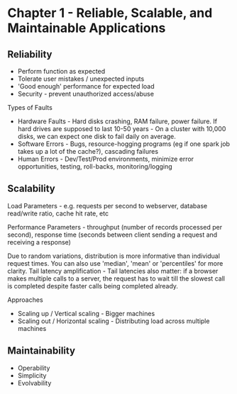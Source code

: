 # Chapter 1 - Reliable, Scalable, and Maintainable Applications

## Reliability
- Perform function as expected
- Tolerate user mistakes / unexpected inputs
- 'Good enough' performance for expected load
- Security - prevent unauthorized access/abuse

Types of Faults
- Hardware Faults - Hard disks crashing, RAM failure, power failure. If hard drives are supposed to last 10-50 years - On a cluster with 10,000 disks, we can expect one disk to fail daily on average.
- Software Errors - Bugs, resource-hogging programs (eg if one spark job takes up a lot of the cache?), cascading failures
- Human Errors - Dev/Test/Prod environments, minimize error opportunities, testing, roll-backs, monitoring/logging

## Scalability
Load Parameters - e.g. requests per second to webserver, database read/write ratio, cache hit rate, etc

Performance Parameters - throughput (number of records processed per second), response time (seconds between client sending a request and receiving a response)

Due to random variations, distribution is more informative than individual request times. You can also use 'median', 'mean' or 'percentiles' for more clarity. Tail latency amplification - Tail latencies also matter: if a browser makes multiple calls to a server, the request has to wait till the slowest call is completed despite faster calls being completed already.

Approaches
- Scaling up / Vertical scaling - Bigger machines
- Scaling out / Horizontal scaling - Distributing load across multiple machines

## Maintainability
- Operability
- Simplicity
- Evolvability
